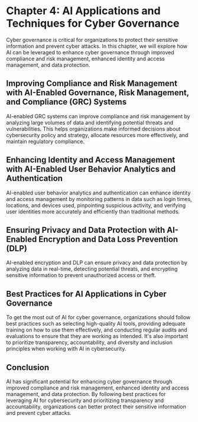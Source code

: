 Chapter 4: AI Applications and Techniques for Cyber Governance
==============================================================

Cyber governance is critical for organizations to protect their sensitive information and prevent cyber attacks. In this chapter, we will explore how AI can be leveraged to enhance cyber governance through improved compliance and risk management, enhanced identity and access management, and data protection.

Improving Compliance and Risk Management with AI-Enabled Governance, Risk Management, and Compliance (GRC) Systems
------------------------------------------------------------------------------------------------------------------

AI-enabled GRC systems can improve compliance and risk management by analyzing large volumes of data and identifying potential threats and vulnerabilities. This helps organizations make informed decisions about cybersecurity policy and strategy, allocate resources more effectively, and maintain regulatory compliance.

Enhancing Identity and Access Management with AI-Enabled User Behavior Analytics and Authentication
---------------------------------------------------------------------------------------------------

AI-enabled user behavior analytics and authentication can enhance identity and access management by monitoring patterns in data such as login times, locations, and devices used, pinpointing suspicious activity, and verifying user identities more accurately and efficiently than traditional methods.

Ensuring Privacy and Data Protection with AI-Enabled Encryption and Data Loss Prevention (DLP)
----------------------------------------------------------------------------------------------

AI-enabled encryption and DLP can ensure privacy and data protection by analyzing data in real-time, detecting potential threats, and encrypting sensitive information to prevent unauthorized access or theft.

Best Practices for AI Applications in Cyber Governance
------------------------------------------------------

To get the most out of AI for cyber governance, organizations should follow best practices such as selecting high-quality AI tools, providing adequate training on how to use them effectively, and conducting regular audits and evaluations to ensure that they are working as intended. It's also important to prioritize transparency, accountability, and diversity and inclusion principles when working with AI in cybersecurity.

Conclusion
----------

AI has significant potential for enhancing cyber governance through improved compliance and risk management, enhanced identity and access management, and data protection. By following best practices for leveraging AI for cybersecurity and prioritizing transparency and accountability, organizations can better protect their sensitive information and prevent cyber attacks.
